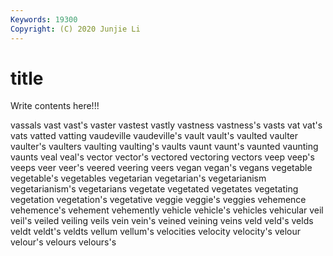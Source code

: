 ```yaml
---
Keywords: 19300
Copyright: (C) 2020 Junjie Li
---
```


# title

Write contents here!!!

vassals 
vast 
vast's 
vaster 
vastest 
vastly 
vastness 
vastness's
vasts 
vat 
vat's 
vats 
vatted 
vatting 
vaudeville 
vaudeville's 
vault 
vault's
vaulted 
vaulter 
vaulter's 
vaulters 
vaulting 
vaulting's 
vaults 
vaunt 
vaunt's 
vaunted
vaunting 
vaunts 
veal 
veal's 
vector 
vector's 
vectored 
vectoring 
vectors 
veep
veep's 
veeps 
veer 
veer's 
veered 
veering 
veers 
vegan 
vegan's 
vegans
vegetable 
vegetable's 
vegetables 
vegetarian 
vegetarian's 
vegetarianism 
vegetarianism's 
vegetarians 
vegetate 
vegetated
vegetates 
vegetating 
vegetation 
vegetation's 
vegetative 
veggie 
veggie's 
veggies 
vehemence 
vehemence's
vehement 
vehemently 
vehicle 
vehicle's 
vehicles 
vehicular 
veil 
veil's 
veiled 
veiling
veils 
vein 
vein's 
veined 
veining 
veins 
veld 
veld's 
velds 
veldt
veldt's 
veldts 
vellum 
vellum's 
velocities 
velocity 
velocity's 
velour 
velour's 
velours
velours's 
